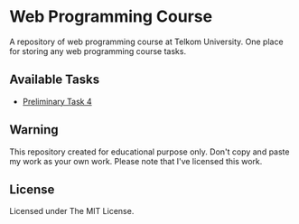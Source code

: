 # Web Programming Course

A repository of web programming course at Telkom University.
One place for storing any web programming course tasks.

## Available Tasks

- [Preliminary Task 4](tp4)

## Warning

This repository created for educational purpose only.
Don't copy and paste my work as your own work.
Please note that I've licensed this work.

## License

Licensed under The MIT License.
